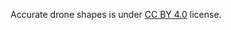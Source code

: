 Accurate drone shapes is under [CC BY 4.0](https://creativecommons.org/licenses/by/4.0/legalcode) license.